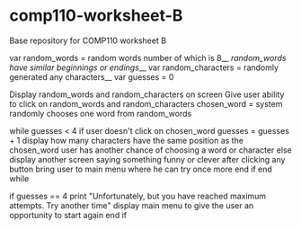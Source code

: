 # comp110-worksheet-B
Base repository for COMP110 worksheet B

var random_words = random words number of which is 8__
*random_words have similar beginnings or endings*__
var random_characters = randomly generated any characters__
var guesses = 0

Display random_words and random_characters on screen 
Give user ability to click on random_words and random_characters
chosen_word = system randomly chooses one word from random_words

while guesses < 4
   if user doesn't click on chosen_word
      guesses = guesses + 1
      display how many characters have the same position as the chosen_word
      user has another chance of choosing a word or character
   else
      display another screen saying something funny or clever
      after clicking any button bring user to main menu where he can try once more
   end if
end while

if guesses == 4
   print "Unfortunately, but you have reached maximum attempts. Try another time"
   display main menu to give the user an opportunity to start again
end if
